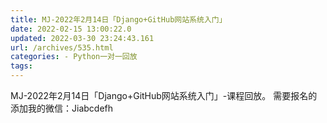 ```yaml
---
title: MJ-2022年2月14日「Django+GitHub网站系统入门」
date: 2022-02-15 13:00:22.0
updated: 2022-03-30 23:24:43.161
url: /archives/535.html
categories: - Python一对一回放
tags: 
---
```




MJ-2022年2月14日「Django+GitHub网站系统入门」-课程回放。 需要报名的添加我的微信：Jiabcdefh